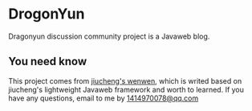 # DrogonYun
Dragonyun discussion community project is a Javaweb blog.

## You need know
This project comes from [jiucheng's wenwen](http://git.oschina.net/jiucheng_org/wenwen/), which is writed based on jiucheng's lightweight Javaweb framework and worth to learned. If you have any questions, email to me by 1414970078@qq.com
